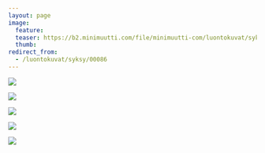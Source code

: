 ```yaml
---
layout: page
image:
  feature:
  teaser: https://b2.minimuutti.com/file/minimuutti-com/luontokuvat/syksy/3/DS38977-245px.jpg
  thumb:
redirect_from:
  - /luontokuvat/syksy/00086
---
```


[![](https://b2.minimuutti.com/file/minimuutti-com/luontokuvat/syksy/3/DS38977-800px.jpg)](https://dl.dropboxusercontent.com/sh/ea1wtnz7z734o12/AADIle0oWzLw2XrhzH424FvRa/luontokuvat/syksy/3/DS38977.jpg)

[![](https://b2.minimuutti.com/file/minimuutti-com/luontokuvat/syksy/3/DS38978-800px.jpg)](https://dl.dropboxusercontent.com/sh/ea1wtnz7z734o12/AADgobs6gkyPKg5MwP4Uq_7ja/luontokuvat/syksy/3/DS38978.jpg)

[![](https://b2.minimuutti.com/file/minimuutti-com/luontokuvat/syksy/3/DS38986-800px.jpg)](https://dl.dropboxusercontent.com/sh/ea1wtnz7z734o12/AAAUE0YMqfVYJ1UeoZzI95c-a/luontokuvat/syksy/3/DS38986.jpg)

[![](https://b2.minimuutti.com/file/minimuutti-com/luontokuvat/syksy/3/DS38989-800px.jpg)](https://dl.dropboxusercontent.com/sh/ea1wtnz7z734o12/AABE1LMFzmLfzCTqefVuWY_da/luontokuvat/syksy/3/DS38989.jpg)

[![](https://b2.minimuutti.com/file/minimuutti-com/luontokuvat/syksy/3/DS38985-800px.jpg)](https://dl.dropboxusercontent.com/sh/ea1wtnz7z734o12/AADS0ZTpo7gn-4PI6jiKQ4Coa/luontokuvat/syksy/3/DS38985.jpg)
